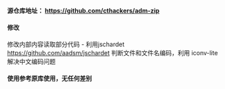 
#### 源仓库地址： https://github.com/cthackers/adm-zip

#### 修改

修改内部内容读取部分代码 - 利用jschardet  https://github.com/aadsm/jschardet 判断文件和文件名编码，利用 iconv-lite 解决中文编码问题

#### 使用参考原库使用，无任何差别